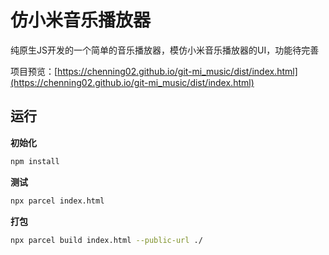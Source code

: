 # 仿小米音乐播放器

纯原生JS开发的一个简单的音乐播放器，模仿小米音乐播放器的UI，功能待完善

项目预览：[https://chenning02.github.io/git-mi_music/dist/index.html](https://chenning02.github.io/git-mi_music/dist/index.html)

## 运行

**初始化**

```sh
npm install
```

**测试**

```sh
npx parcel index.html
```

**打包**

```sh
npx parcel build index.html --public-url ./
```
